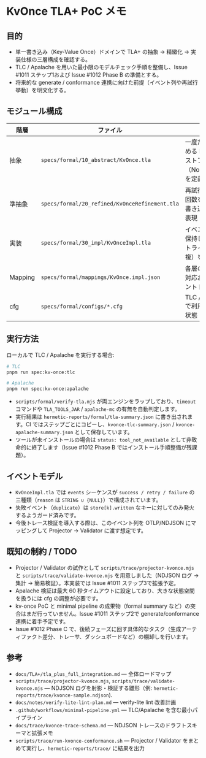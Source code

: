 # KvOnce TLA+ PoC メモ

## 目的
- 単一書き込み（Key-Value Once）ドメインで TLA+ の抽象 → 精緻化 → 実装仕様の三層構成を確認する。
- TLC / Apalache を用いた最小限のモデルチェック手順を整備し、Issue #1011 ステップ1および Issue #1012 Phase B の準備とする。
- 将来的な generate / conformance 連携に向けた前提（イベント列や再試行挙動）を明文化する。

## モジュール構成
| 階層 | ファイル | 概要 |
|------|----------|------|
| 抽象 | `specs/formal/10_abstract/KvOnce.tla` | 一度だけ書き込める Key-Value ストアの安全性（NoOverwrite）を定義 |
| 準抽象 | `specs/formal/20_refined/KvOnceRefinement.tla` | 再試行（Retry）回数を制限しつつ書き込み成功を表現 |
| 実装 | `specs/formal/30_impl/KvOnceImpl.tla` | イベントログを保持し、成功 / リトライ / 失敗（重複）を記録 |
| Mapping | `specs/formal/mappings/KvOnce.impl.json` | 各層の状態変数対応およびイベントトレース情報 |
| cfg | `specs/formal/configs/*.cfg` | TLC / Apalache で利用する初期状態・定数定義 |

## 実行方法
ローカルで TLC / Apalache を実行する場合:

```bash
# TLC
pnpm run spec:kv-once:tlc

# Apalache
pnpm run spec:kv-once:apalache
```
- `scripts/formal/verify-tla.mjs` が両エンジンをラップしており、`timeout` コマンドや `TLA_TOOLS_JAR` / `apalache-mc` の有無を自動判定します。
- 実行結果は `hermetic-reports/formal/tla-summary.json` に書き出されます。CI ではステップごとにコピーし、`kvonce-tlc-summary.json` / `kvonce-apalache-summary.json` として保存しています。
- ツールが未インストールの場合は `status: tool_not_available` として非致命的に終了します（Issue #1012 Phase B ではインストール手順整備が残課題）。

## イベントモデル
- `KvOnceImpl.tla` では `events` シーケンスが `success / retry / failure` の三種類（`reason` は `STRING ∪ {NULL}`）で構成されています。
- 失敗イベント（`duplicate`）は `store[k].written` なキーに対してのみ発火するようガード済みです。
- 今後トレース検証を導入する際は、このイベント列を OTLP/NDJSON にマッピングして Projector → Validator に渡す想定です。

## 既知の制約 / TODO
- Projector / Validator の試作として `scripts/trace/projector-kvonce.mjs` と `scripts/trace/validate-kvonce.mjs` を用意しました（NDJSON ログ → 集計 → 簡易検証）。本実装では Issue #1011 ステップ3で拡張予定。
- Apalache 検証は最大 60 秒タイムアウトに設定しており、大きな状態空間を扱うには cfg の調整が必要です。
- kv-once PoC と minimal pipeline の成果物（formal summary など）の突合はまだ行っていません。Issue #1011 ステップ2で generate/conformance 連携に着手予定です。
- Issue #1012 Phase C で、後続フェーズに回す具体的なタスク（生成アーティファクト差分、トレーサ、ダッシュボードなど）の棚卸しを行います。

## 参考
- `docs/TLA+/tla_plus_full_integration.md` — 全体ロードマップ
- `scripts/trace/projector-kvonce.mjs`, `scripts/trace/validate-kvonce.mjs` — NDJSON ログを射影・検証する雛形（例: `hermetic-reports/trace/kvonce-sample.ndjson`).
- `docs/notes/verify-lite-lint-plan.md` — verify-lite lint 改善計画
- `.github/workflows/minimal-pipeline.yml` — TLC/Apalache を含む最小パイプライン
- `docs/trace/kvonce-trace-schema.md` — NDJSON トレースのドラフトスキーマと拡張メモ
- `scripts/trace/run-kvonce-conformance.sh` — Projector / Validator をまとめて実行し、`hermetic-reports/trace/` に結果を出力
